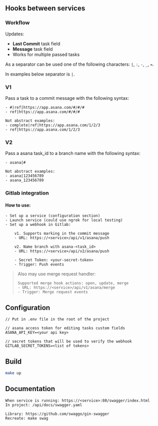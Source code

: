 ## Hooks between services

### Workflow

Updates:

- **Last Commit** task field
- **Message** task field
- Works for multiple passed tasks

As a separator can be used one of the following characters: `|`, `:`, `-`, `_`, `=`.

In examples below separator is `|`.

### V1

Pass a task to a commit message with the following syntax:

```text
- #|ref|https://app.asana.com/#/#/#
- ref|https://app.asana.com/#/#/#

Not abstract examples:
- complete|ref|https://app.asana.com/1/2/3
- ref|https://app.asana.com/1/2/3
```

### V2

Pass a asana task_id to a branch name with the following syntax:

```text
- asana|#

Not abstract examples:
- asana|123456789
- asana_123456789
```

### Gitlab integration

#### How to use:

```text
- Set up a service (configuration section)
- Launch service (could use ngrok for local testing)
- Set up a webhook in Gitlab:

    v1. Supports marking in the commit message
    - URL: https://<service>/api/v1/asana/push

    v2. Name branch with asana-<task_id>
    - URL: https://<service>/api/v2/asana/push

    - Secret Token: <your-secret-token>
    - Trigger: Push events
```

> Also may use merge request handler:
> ```text
> Supported merge hook actions: open, update, merge
> - URL: https://<service>/api/v1/asana/merge
> - Trigger: Merge request events
> ```

## Configuration

```text
// Put in .env file in the root of the project

// asana access token for editing tasks custom fields
ASANA_API_KEY=<your api key>

// secret tokens that will be used to verify the webhook
GITLAB_SECRET_TOKENS=<list of tokens> 
```

## Build

```bash
make up
```

## Documentation

```text
When service is running: https://<service>:80/swagger/index.html
In project: /api/docs/swagger.yaml

Library: https://github.com/swaggo/gin-swagger
Recreate: make swag
```
